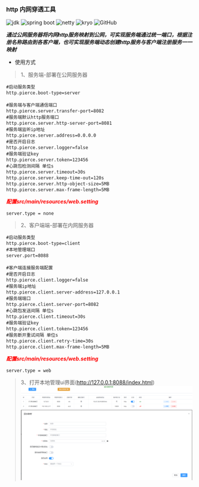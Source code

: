 ### http 内网穿透工具
  
![jdk](https://img.shields.io/badge/jdk21-blue) ![spring boot](https://img.shields.io/badge/spring%20boot-3.1.2-blue)  ![netty](https://img.shields.io/badge/netty-4.1.89.Final-blue "netty")  ![kryo](https://img.shields.io/badge/kryo-5.4.0-blue)  ![GitHub](https://img.shields.io/github/license/fishlikewater/http-pierce)

***通过公网服务器将内网http服务映射到公网，可实现服务端通过统一端口，根据注册名称路由到各客户端，也可实现服务端动态创建http服务与客户端注册服务一一映射***

* 使用方式

> 1、服务端-部署在公网服务器

```properties
#启动服务类型
http.pierce.boot-type=server

#服务端与客户端通信端口
http.pierce.server.transfer-port=8082
#服务端默认http服务端口
http.pierce.server.http-server-port=8081
#服务端监听ip地址
http.pierce.server.address=0.0.0.0
#是否开启日志
http.pierce.server.logger=false
#服务端验证key
http.pierce.server.token=123456
#心跳包检测间隔 单位s
http.pierce.server.timeout=30s
http.pierce.server.keep-time-out=120s
http.pierce.server.http-object-size=5MB
http.pierce.server.max-frame-length=5MB
```
***<font color=red>配置src/main/resources/web.setting</font>***
```properties
server.type = none
```

> 2、客户端端-部署在内网服务器

```properties
#启动服务类型
http.pierce.boot-type=client
#本地管理端口
server.port=8088

#客户端连接服务端配置
#是否开启日志
http.pierce.client.logger=false
#服务端ip地址
http.pierce.client.server-address=127.0.0.1
#服务端端口
http.pierce.client.server-port=8082
#心跳包发送间隔 单位s
http.pierce.client.timeout=30s
#服务端验证key
http.pierce.client.token=123456
#服务断开重试间隔 单位s
http.pierce.client.retry-time=30s
http.pierce.client.max-frame-length=5MB
```
***<font color=red>配置src/main/resources/web.setting</font>***
```properties
server.type = web
```

> 3、打开本地管理ui界面(http://127.0.0.1:8088/index.html)
![img.png](pic/img.png)
![img.png](pic/img2.png)